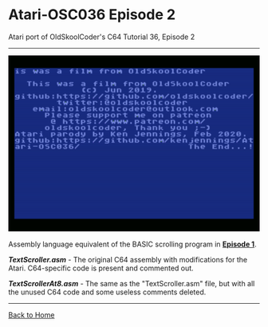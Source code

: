 # Atari-OSC036 Episode 2
Atari port of OldSkoolCoder's C64 Tutorial 36, Episode 2

---

[![Atari Version Episode 2](https://github.com/kenjennings/Atari-OSC036/raw/master/Episode2/AtariScreenGrab.png "Atari Version Episode 2")](#features1)

Assembly language equivalent of the BASIC scrolling program in [**Episode 1**](https://github.com/kenjennings/Atari-OSC036/tree/master/Episode1  "**Episode 1**").

***TextScroller.asm*** - The original C64 assembly with modifications for the Atari.  C64-specific code is present and commented out.

***TextScrollerAt8.asm*** - The same as the  "TextScroller.asm" file, but with all the unused C64 code and some useless comments deleted.

---

[Back to Home](https://github.com/kenjennings/Atari-OSC036/blob/master/README.md "Home") 
